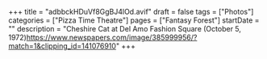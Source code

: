 +++
title = "adbbckHDuVf8GgBJ4lOd.avif"
draft = false
tags = ["Photos"]
categories = ["Pizza Time Theatre"]
pages = ["Fantasy Forest"]
startDate = ""
description = "Cheshire Cat at Del Amo Fashion Square (October 5, 1972)https://www.newspapers.com/image/385999956/?match=1&clipping_id=141076910"
+++
